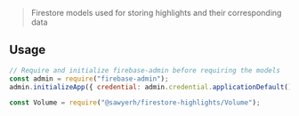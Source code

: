 > Firestore models used for storing highlights and their corresponding data

## Usage

```js
// Require and initialize firebase-admin before requiring the models
const admin = require("firebase-admin");
admin.initializeApp({ credential: admin.credential.applicationDefault() });

const Volume = require("@sawyerh/firestore-highlights/Volume");
```
